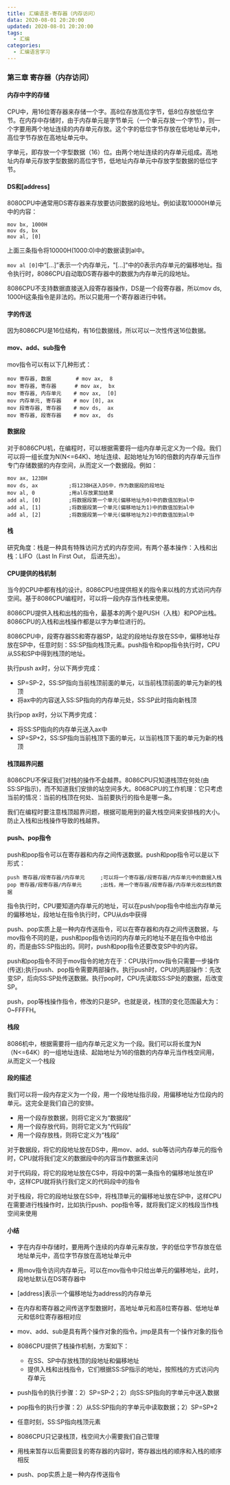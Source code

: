 ```yaml
---
title: 汇编语言-寄存器（内存访问）
data: 2020-08-01 20:20:00
updated: 2020-08-01 20:20:00
tags:
  - 汇编
categories:  
  - 汇编语言学习
---
```


### 第三章 寄存器（内存访问）

#### 内存中字的存储

CPU中，用16位寄存器来存储一个字。高8位存放高位字节，低8位存放低位字节。在内存中存储时，由于内存单元是字节单元（一个单元存放一个字节），则一个字要用两个地址连续的内存单元存放。这个字的低位字节存放在低地址单元中，高位字节存放在高地址单元中。

字单元，即存放一个字型数据（16）位。由两个地址连续的内存单元组成。高地址内存单元存放字型数据的高位字节，低地址内存单元中存放字型数据的低位字节。

#### DS和[address]

8080CPU中通常用DS寄存器来存放要访问数据的段地址。例如读取10000H单元中的内容：

```
mov bx, 1000H
mov ds, bx
mov al, [0]
```

上面三条指令将10000H(1000:0)中的数据读到al中。

`mov al [0]`中“[...]”表示一个内存单元，"[...]"中的0表示内存单元的偏移地址。指令执行时，8086CPU自动取DS寄存器中的数据为内存单元的段地址。

8086CPU不支持数据直接送入段寄存器操作，DS是一个段寄存器，所以mov ds, 1000H这条指令是非法的。所以只能用一个寄存器进行中转。

<!-- more -->

#### 字的传送

因为8086CPU是16位结构，有16位数据线，所以可以一次性传送16位数据。

#### mov、add、sub指令

mov指令可以有以下几种形式：

```
mov 寄存器, 数据        # mov ax,  8
mov 寄存器, 寄存器      # mov ax,  bx
mov 寄存器, 内存单元    # mov ax,  [0]
mov 内存单元, 寄存器    # mov [0], ax
mov 段寄存器, 寄存器    # mov ds,  ax
mov 寄存器, 段寄存器    # mov ax,  ds
```

#### 数据段

对于8086CPU机，在编程时，可以根据需要将一组内存单元定义为一个段。我们可以将一组长度为N(N<=64K)、地址连续、起始地址为16的倍数的内存单元当作专门存储数据的内存空间，从而定义一个数据段。例如：

```assembly
mov ax, 123BH
mov ds, ax          ;将123BH送入DS中，作为数据段的段地址
mov al, 0           ;用al存放累加结果
add al, [0]         ;将数据段第一个单元(偏移地址为0)中的数值加到al中
add al, [1]         ;将数据段第一个单元(偏移地址为1)中的数值加到al中
add al, [2]         ;将数据段第一个单元(偏移地址为2)中的数值加到al中
```

#### 栈

研究角度：栈是一种具有特殊访问方式的内存空间，有两个基本操作：入栈和出栈：LIFO（Last In First Out， 后进先出）。

#### CPU提供的栈机制

当今的CPU中都有栈的设计。8086CPU也提供相关的指令来以栈的方式访问内存空间。基于8086CPU编程时，可以将一段内存当作栈来使用。

8086CPU提供入栈和出栈的指令，最基本的两个是PUSH（入栈）和POP出栈。8086CPU的入栈和出栈操作都是以字为单位进行的。

8086CPU中，段寄存器SS和寄存器SP，站定的段地址存放在SS中，偏移地址存放在SP中，任意时刻：SS:SP指向栈顶元素。push指令和pop指令执行时，CPU从SS和SP中得到栈顶的地址。

执行push ax时，分以下两步完成：

* SP=SP-2，SS:SP指向当前栈顶前面的单元，以当前栈顶前面的单元为新的栈顶
* 将ax中的内容送入SS:SP指向的内存单元处，SS:SP此时指向新栈顶

执行pop ax时，分以下两步完成：

* 将SS:SP指向的内存单元送入ax中
* SP=SP+2，SS:SP指向当前栈顶下面的单元，以当前栈顶下面的单元为新的栈顶

#### 栈顶超界问题

8086CPU不保证我们对栈的操作不会越界。8086CPU只知道栈顶在何处(由SS:SP指示)，而不知道我们安排的站空间多大。8068CPU的工作机理：它只考虑当前的情况：当前的栈顶在何处、当前要执行的指令是哪一条。

我们在编程时要注意栈顶超界问题，根据可能用到的最大栈空间来安排栈的大小。防止入栈和出栈操作导致的栈越界。

#### push、pop指令

push和pop指令可以在寄存器和内存之间传送数据。push和pop指令可以是以下形式：

```
push 寄存器/段寄存器/内存单元     ;可以将一个寄存器/段寄存器/内存单元中的数据入栈
pop 寄存器/段寄存器/内存单元      ;出栈，用一个寄存器/段寄存器/内存单元收出栈的数据
```
指令执行时，CPU要知道内存单元的地址，可以在push/pop指令中给出内存单元的偏移地址，段地址在指令执行时，CPU从ds中获得

push、pop实质上是一种内存传送指令，可以在寄存器和内存之间传送数据，与mov指令不同的是，push和pop指令访问的内存单元的地址不是在指令中给出的，而是由SS:SP指出的。同时，push和pop指令还要改变SP中的内容。

push和pop指令不同于mov指令的地方在于：CPU执行mov指令只需要一步操作(传送);执行push、pop指令需要两部操作。执行push时，CPU的两部操作：先改变SP，后向SS:SP处传送数据。执行pop时，CPU先读取SS:SP处的数据，后改变SP。

push，pop等栈操作指令，修改的只是SP。也就是说，栈顶的变化范围最大为：0~FFFFH。

#### 栈段

8086机中，根据需要将一组内存单元定义为一个段。我们可以将长度为N（N<=64K）的一组地址连续、起始地址为16的倍数的内存单元当作栈空间用，从而定义一个栈段

#### 段的描述

我们可以将一段内存定义为一个段，用一个段地址指示段，用偏移地址方位段内的单元。这完全是我们自己的安排。

* 用一个段存放数据，则将它定义为“数据段”
* 用一个段存放代码，则将它定义为“代码段”
* 用一个段存放栈，则将它定义为“栈段”

对于数据段，将它的段地址放在DS中，用mov、add、sub等访问内存单元的指令时，CPU就将我们定义的数据段中的内容当作数据来访问

对于代码段，将它的段地址放在CS中，将段中的第一条指令的偏移地址放在IP中，这样CPU就将执行我们定义的代码段中的指令

对于栈段，将它的段地址放在SS中，将栈顶单元的偏移地址放在SP中，这样CPU在需要进行栈操作时，比如执行push、pop指令等，就将我们定义的栈段当作栈空间来使用

#### 小结

* 字在内存中存储时，要用两个连续的内存单元来存放，字的低位字节存放在低地址单元中，高位字节存放在高地址单元中
* 用mov指令访问内存单元，可以在mov指令中只给出单元的偏移地址，此时，段地址默认在DS寄存器中
* [address]表示一个偏移地址为address的内存单元
* 在内存和寄存器之间传送字型数据时，高地址单元和高8位寄存器、低地址单元和低8位寄存器相对应
* mov、add、sub是具有两个操作对象的指令。jmp是具有一个操作对象的指令

* 8086CPU提供了栈操作机制，方案如下：
    * 在SS、SP中存放栈顶的段地址和偏移地址
    * 提供入栈和出栈指令，它们根据SS:SP指示的地址，按照栈的方式访问内存单元
* push指令的执行步骤：2）SP=SP-2；2）向SS:SP指向的字单元中送入数据
* pop指令的执行步骤：2）从SS:SP指向的字单元中读取数据；2）SP=SP+2
* 任意时刻，SS:SP指向栈顶元素
* 8086CPU只记录栈顶，栈空间大小需要我们自己管理
* 用栈来暂存以后需要回复的寄存器的内容时，寄存器出栈的顺序和入栈的顺序相反
* push、pop实质上是一种内存传送指令